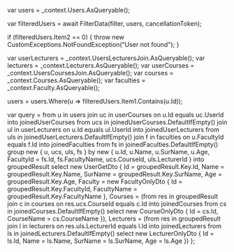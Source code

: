 var users = _context.Users.AsQueryable();


var filteredUsers = await FilterData(filter, users, cancellationToken);

if (filteredUsers.Item2 == 0)
{
    throw new CustomExceptions.NotFoundException("User not found");
}

var userLecturers = _context.UsersLecturersJoin.AsQueryable();
var lecturers = _context.Lecturers.AsQueryable();
var userCourses = _context.UsersCoursesJoin.AsQueryable();
var courses = _context.Courses.AsQueryable();
var faculties = _context.Faculty.AsQueryable();

users = users.Where(u => filteredUsers.Item1.Contains(u.Id));


var query = from u in users
            join uc in userCourses on u.Id equals uc.UserId into joinedUserCourses
            from ucs in joinedUserCourses.DefaultIfEmpty()
            join ul in userLecturers on u.Id equals ul.UserId into joinedUserLecturers
            from uls in joinedUserLecturers.DefaultIfEmpty()
            join f in faculties on u.FacultyId equals f.Id into joinedFaculties
            from fs in joinedFaculties.DefaultIfEmpty()
            group new { u, ucs, uls, fs } by new
            {
                u.Id, u.Name, u.SurName, u.Age,
                FacultyId = fs.Id, fs.FacultyName,
                ucs.CourseId,
                uls.LecturerId
            }
            into groupedResult
            select new UserGetDto
            {
                Id = groupedResult.Key.Id,
                Name = groupedResult.Key.Name,
                SurName = groupedResult.Key.SurName,
                Age = groupedResult.Key.Age,
                Faculty = new FacultyOnlyDto
                {
                    Id = groupedResult.Key.FacultyId,
                    FacultyName = groupedResult.Key.FacultyName
                },
                Courses = (from res in groupedResult
                           join c in courses on res.ucs.CourseId equals c.Id into joinedCourses
                           from cs in joinedCourses.DefaultIfEmpty()
                           select new CourseOnlyDto
                           {
                               Id = cs.Id,
                               CourseName = cs.CourseName
                           }),
                Lecturers = (from res in groupedResult
                             join l in lecturers on res.uls.LecturerId equals l.Id into joinedLecturers
                             from ls in joinedLecturers.DefaultIfEmpty()
                             select new LecturerOnlyDto
                             {
                                 Id = ls.Id,
                                 Name = ls.Name,
                                 SurName = ls.SurName,
                                 Age = ls.Age
                             })
            };
